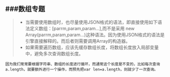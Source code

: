 ###数组专题
----------
> - 当需要使用数组时，也尽量使用JSON格式的语法，即直接使用如下语法定义数组：[parrm,param,param...],而不是采用 new Array(parrm,param,param...)这种语法。因为使用JSON格式的语法是引擎直接解释的。而后者则需要调用Array的构造器。
> - 如果需要遍历数组，应该先缓存数组长度，将数组长度放入局部变量中，避免多次查询数组长度。
>
	因为我们常常要根据字符串、数组的长度进行循环，而通常这个长度是不变的，比如每次查询a.length，就要额外进行一个操作，而预先把var len=a.length，则就少了一次查询。
